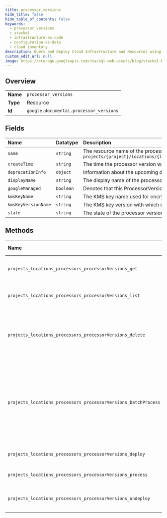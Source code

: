 ```yaml
---
title: processor_versions
hide_title: false
hide_table_of_contents: false
keywords:
  - processor_versions
  - stackql
  - infrastructure-as-code
  - configuration-as-data
  - cloud inventory
description: Query and Deploy Cloud Infrastructure and Resources using SQL
custom_edit_url: null
image: https://storage.googleapis.com/stackql-web-assets/blog/stackql-blog-post-featured-image.png
---
```

  
    

## Overview
<table><tbody>
<tr><td><b>Name</b></td><td><code>processor_versions</code></td></tr>
<tr><td><b>Type</b></td><td>Resource</td></tr>
<tr><td><b>Id</b></td><td><code>google.documentai.processor_versions</code></td></tr>
</tbody></table>

## Fields
| Name | Datatype | Description |
|:-----|:---------|:------------|
| `name` | `string` | The resource name of the processor version. Format: `projects/{project}/locations/{location}/processors/{processor}/processorVersions/{processor_version}` |
| `createTime` | `string` | The time the processor version was created. |
| `deprecationInfo` | `object` | Information about the upcoming deprecation of this processor version. |
| `displayName` | `string` | The display name of the processor version. |
| `googleManaged` | `boolean` | Denotes that this ProcessorVersion is managed by google. |
| `kmsKeyName` | `string` | The KMS key name used for encryption. |
| `kmsKeyVersionName` | `string` | The KMS key version with which data is encrypted. |
| `state` | `string` | The state of the processor version. |
## Methods
| Name | Accessible by | Required Params | Description |
|:-----|:--------------|:----------------|:------------|
| `projects_locations_processors_processorVersions_get` | `SELECT` | `name` | Gets a processor version detail. |
| `projects_locations_processors_processorVersions_list` | `SELECT` | `parent` | Lists all versions of a processor. |
| `projects_locations_processors_processorVersions_delete` | `DELETE` | `name` | Deletes the processor version, all artifacts under the processor version will be deleted. |
| `projects_locations_processors_processorVersions_batchProcess` | `EXEC` | `name` | LRO endpoint to batch process many documents. The output is written to Cloud Storage as JSON in the [Document] format. |
| `projects_locations_processors_processorVersions_deploy` | `EXEC` | `name` | Deploys the processor version. |
| `projects_locations_processors_processorVersions_process` | `EXEC` | `name` | Processes a single document. |
| `projects_locations_processors_processorVersions_undeploy` | `EXEC` | `name` | Undeploys the processor version. |
